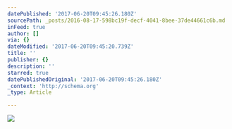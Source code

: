 ```yaml
---
datePublished: '2017-06-20T09:45:26.180Z'
sourcePath: _posts/2016-08-17-598bc19f-decf-4041-8bee-37de44661c6b.md
inFeed: true
author: []
via: {}
dateModified: '2017-06-20T09:45:20.739Z'
title: ''
publisher: {}
description: ''
starred: true
datePublishedOriginal: '2017-06-20T09:45:26.180Z'
_context: 'http://schema.org'
_type: Article

---
```

![](https://the-grid-user-content.s3-us-west-2.amazonaws.com/4413aacb-f162-4c76-8a99-82c43a748c72.jpg)